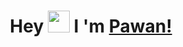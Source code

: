 <h1 align="center">Hey <img src="https://github.com/Pawan-Kumar-Singh-284/Readme-Resourses/blob/main/Hi.gif" width="35"> I 'm <a href="https://app.hackthebox.com/profile/61938">Pawan!</a></h1>


<!---
Pawan-Kumar-Singh-284/Pawan-Kumar-Singh-284 is a ✨ special ✨ repository because its `README.md` (this file) appears on your GitHub profile.
You can click the Preview link to take a look at your changes.
--->

